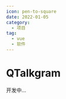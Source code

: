 ```yaml
---
icon: pen-to-square
date: 2022-01-05
category:
  - 项目
tag:
  - vue
  - 软件
---
```


# QTalkgram

开发中...
